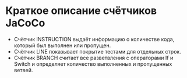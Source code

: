 # Краткое описание счётчиков JaCoCo

* Счётчик INSTRUCTION выдаёт информацию о количестве кода, который был выполнен или пропущен.
* Счётчик LINE показывает покрытие тестами для отдельных строк. 
* Счётчик BRANCH считает все разветвления с операторами If и Switch и определяет количество выполненных и пропущенных ветвей.